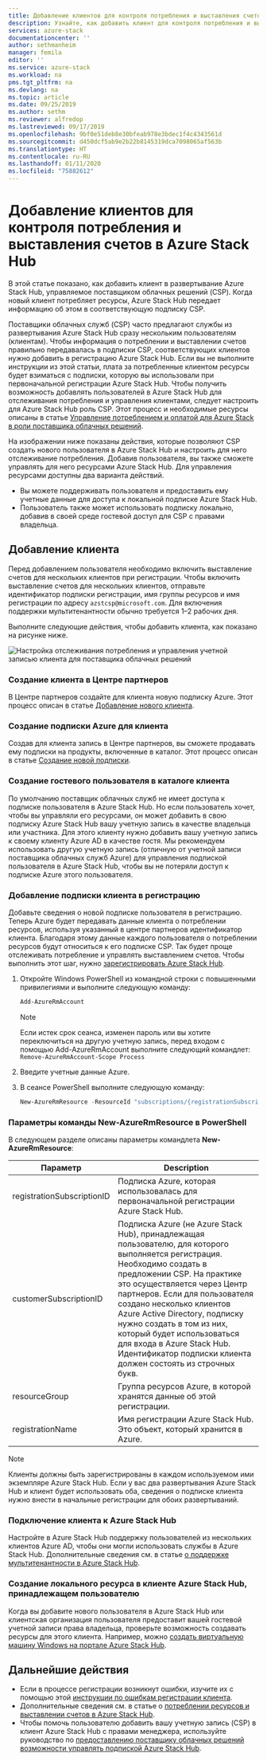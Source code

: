 ```yaml
---
title: Добавление клиентов для контроля потребления и выставления счетов в Azure Stack Hub | Документация Майкрософт
description: Узнайте, как добавить клиент для контроля потребления и выставления счетов в Azure Stack Hub.
services: azure-stack
documentationcenter: ''
author: sethmanheim
manager: femila
editor: ''
ms.service: azure-stack
ms.workload: na
pms.tgt_pltfrm: na
ms.devlang: na
ms.topic: article
ms.date: 09/25/2019
ms.author: sethm
ms.reviewer: alfredop
ms.lastreviewed: 09/17/2019
ms.openlocfilehash: 9bf0e51deb8e30bfeab978e3bdec1f4c4343561d
ms.sourcegitcommit: d450dcf5ab9e2b22b8145319dca7098065af563b
ms.translationtype: HT
ms.contentlocale: ru-RU
ms.lasthandoff: 01/11/2020
ms.locfileid: "75882612"
---
```

# <a name="add-tenant-for-usage-and-billing-to-azure-stack-hub"></a>Добавление клиентов для контроля потребления и выставления счетов в Azure Stack Hub

В этой статье показано, как добавить клиент в развертывание Azure Stack Hub, управляемое поставщиком облачных решений (CSP). Когда новый клиент потребляет ресурсы, Azure Stack Hub передает информацию об этом в соответствующую подписку CSP.

Поставщики облачных служб (CSP) часто предлагают службы из развертывания Azure Stack Hub сразу нескольким пользователям (клиентам). Чтобы информация о потреблении и выставлении счетов правильно передавалась в подписки CSP, соответствующих клиентов нужно добавить в регистрацию Azure Stack Hub. Если вы не выполните инструкции из этой статьи, плата за потребленные клиентом ресурсы будет взиматься с подписки, которую вы использовали при первоначальной регистрации Azure Stack Hub. Чтобы получить возможность добавлять пользователей в Azure Stack Hub для отслеживания потребления и управления клиентами, следует настроить для Azure Stack Hub роль CSP. Этот процесс и необходимые ресурсы описаны в статье [Управление потреблением и оплатой для Azure Stack в роли поставщика облачных решений](azure-stack-add-manage-billing-as-a-csp.md).

На изображении ниже показаны действия, которые позволяют CSP создать нового пользователя в Azure Stack Hub и настроить для него отслеживание потребления. Добавив пользователя, вы также сможете управлять для него ресурсами Azure Stack Hub. Для управления ресурсами доступны два варианта действий.

- Вы можете поддерживать пользователя и предоставить ему учетные данные для доступа к локальной подписке Azure Stack Hub.  
- Пользователь также может использовать подписку локально, добавив в своей среде гостевой доступ для CSP с правами владельца.

## <a name="add-an-end-customer"></a>Добавление клиента

Перед добавлением пользователя необходимо включить выставление счетов для нескольких клиентов при регистрации. Чтобы включить выставление счетов для нескольких клиентов, отправьте идентификатор подписки регистрации, имя группы ресурсов и имя регистрации по адресу `azstcsp@microsoft.com`. Для включения поддержки мультитенантности обычно требуется 1–2 рабочих дня.

Выполните следующие действия, чтобы добавить клиента, как показано на рисунке ниже.

![Настройка отслеживания потребления и управления учетной записью клиента для поставщика облачных решений](media/azure-stack-csp-enable-billing-usage-tracking/process-csp-enable-billing.png)

### <a name="create-a-new-customer-in-partner-center"></a>Создание клиента в Центре партнеров

В Центре партнеров создайте для клиента новую подписку Azure. Этот процесс описан в статье [Добавление нового клиента](/partner-center/add-a-new-customer).

### <a name="create-an-azure-subscription-for-the-end-customer"></a>Создание подписки Azure для клиента

Создав для клиента запись в Центре партнеров, вы сможете продавать ему подписки на продукты, включенные в каталог. Этот процесс описан в статье [Создание новой подписки](/partner-center/create-a-new-subscription).

### <a name="create-a-guest-user-in-the-end-customer-directory"></a>Создание гостевого пользователя в каталоге клиента

По умолчанию поставщик облачных служб не имеет доступа к подписке пользователя в Azure Stack Hub. Но если пользователь хочет, чтобы вы управляли его ресурсами, он может добавить в свою подписку Azure Stack Hub вашу учетную запись в качестве владельца или участника. Для этого клиенту нужно добавить вашу учетную запись к своему клиенту Azure AD в качестве гостя. Мы рекомендуем использовать другую учетную запись (отличную от учетной записи поставщика облачных служб Azure) для управления подпиской пользователя в Azure Stack Hub, чтобы вы не потеряли доступ к подписке Azure этого пользователя.

### <a name="update-the-registration-with-the-end-customer-subscription"></a>Добавление подписки клиента в регистрацию

Добавьте сведения о новой подписке пользователя в регистрацию. Теперь Azure будет передавать данные клиента о потреблении ресурсов, используя указанный в центре партнеров идентификатор клиента. Благодаря этому данные каждого пользователя о потреблении ресурсов будут относиться к его подписке CSP. Так будет проще отслеживать потребление и управлять выставлением счетов. Чтобы выполнить этот шаг, нужно [зарегистрировать Azure Stack Hub](azure-stack-registration.md).

1. Откройте Windows PowerShell из командной строки с повышенными привилегиями и выполните следующую команду:  

   ```powershell
   Add-AzureRmAccount
   ```

   >[!Note]
   > Если истек срок сеанса, изменен пароль или вы хотите переключиться на другую учетную запись, перед входом с помощью Add-AzureRmAccount выполните следующий командлет: `Remove-AzureRmAccount-Scope Process`

2. Введите учетные данные Azure.
3. В сеансе PowerShell выполните следующую команду:

   ```powershell
   New-AzureRmResource -ResourceId "subscriptions/{registrationSubscriptionId}/resourceGroups/{resourceGroup}/providers/Microsoft.AzureStack/registrations/{registrationName}/customerSubscriptions/{customerSubscriptionId}" -ApiVersion 2017-06-01
   ```

### <a name="new-azurermresource-powershell-parameters"></a>Параметры команды New-AzureRmResource в PowerShell

В следующем разделе описаны параметры командлета **New-AzureRmResource**:

| Параметр | Description |
| --- | --- |
|registrationSubscriptionID | Подписка Azure, которая использовалась для первоначальной регистрации Azure Stack Hub.|
| customerSubscriptionID | Подписка Azure (не Azure Stack Hub), принадлежащая пользователю, для которого выполняется регистрация. Необходимо создать в предложении CSP. На практике это осуществляется через Центр партнеров. Если для пользователя создано несколько клиентов Azure Active Directory, подписку нужно создать в том из них, который будет использоваться для входа в Azure Stack Hub. Идентификатор подписки клиента должен состоять из строчных букв. |
| resourceGroup | Группа ресурсов Azure, в которой хранятся данные об этой регистрации. |
| registrationName | Имя регистрации Azure Stack Hub. Это объект, который хранится в Azure. 

> [!NOTE]  
> Клиенты должны быть зарегистрированы в каждом используемом ими экземпляре Azure Stack Hub. Если у вас два развертывания Azure Stack Hub и клиент будет использовать оба, сведения о подписке клиента нужно внести в начальные регистрации для обоих развертываний.

### <a name="onboard-tenant-to-azure-stack-hub"></a>Подключение клиента к Azure Stack Hub

Настройте в Azure Stack Hub поддержку пользователей из нескольких клиентов Azure AD, чтобы они могли использовать службы в Azure Stack Hub. Дополнительные сведения см. в статье [о поддержке мультитенантности в Azure Stack Hub](azure-stack-enable-multitenancy.md).

### <a name="create-a-local-resource-in-the-end-customer-tenant-in-azure-stack-hub"></a>Создание локального ресурса в клиенте Azure Stack Hub, принадлежащем пользователю

Когда вы добавите нового пользователя в Azure Stack Hub или клиентская организация пользователя предоставит вашей гостевой учетной записи права владельца, проверьте возможность создавать ресурсы для этого клиента. Например, можно [создать виртуальную машину Windows на портале Azure Stack Hub](../user/azure-stack-quick-windows-portal.md).

## <a name="next-steps"></a>Дальнейшие действия

- Если в процессе регистрации возникнут ошибки, изучите их с помощью этой [инструкции по ошибкам регистрации клиента](azure-stack-registration-errors.md).
- Дополнительные сведения см. в статье о [потреблении ресурсов и выставлении счетов в Azure Stack Hub](azure-stack-billing-and-chargeback.md).
- Чтобы помочь пользователю добавить вашу учетную запись (CSP) в клиент Azure Stack Hub с правами менеджера, используйте руководство по [предоставлению поставщику облачных решений возможности управлять подпиской Azure Stack Hub](../user/azure-stack-csp-enable-billing-usage-tracking.md).
